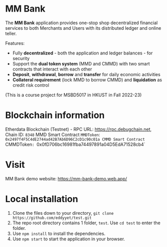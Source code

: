 # MM Bank
The **MM Bank** application provides one-stop shop decentralized financial services to both Merchants and Users with its distributed ledger and online teller.

Features:
- Fully **decentralized** - both the application and ledger balances - for security
- Support the **dual token system** (MMD and CMMD) with two smart contracts that interact with each other
- **Deposit**, **withdrawal**, **borrow** and **transfer** for daily economic activities
- **Collateral requirement** (lock MMD to borrow CMMD) and **liquidation** as credit risk control

(This is a course project for MSBD5017 in HKUST in Fall 2022-23)
# Blockchain information
Etherdata Blockchain (Testnet) - RPC URL: https://rpc.debugchain.net, Chain ID: `8348`
MMD Smart Contract `MMDToken`: `0x2497f4F5C4dE2744ad42B7Ab6D96C2cD1c90c01a
CMMD Smart Contract `CMMDToken`: `0x0fD706bc16981fba74497891a04D5EdA71528cb4`
# Visit
MM Bank demo website: https://mm-bank-demo.web.app/
# Local installation 
1. Clone the files down to your directory, `git clone https://github.com/eddyyet/test.git`
2. The repo root directory contains 1 folder, `test`. Use `cd test` to enter the folder.
3. Use `npm install` to install the dependencies.
4. Use `npm start` to start the application in your browser.